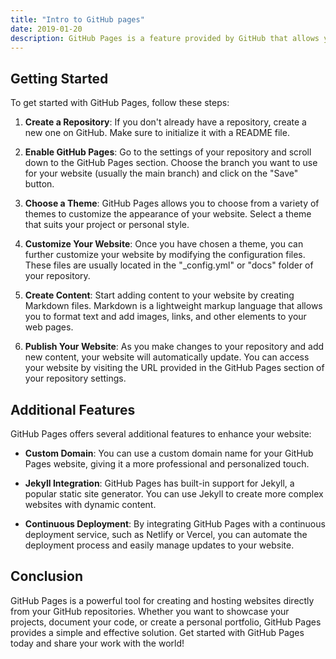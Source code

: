 ```yaml
---
title: "Intro to GitHub pages"
date: 2019-01-20
description: GitHub Pages is a feature provided by GitHub that allows you to create and host websites directly from your GitHub repositories. It is a simple and convenient way to showcase your projects, documentation, or personal portfolio.
---
```

## Getting Started

To get started with GitHub Pages, follow these steps:

1. **Create a Repository**: If you don't already have a repository, create a new one on GitHub. Make sure to initialize it with a README file.

2. **Enable GitHub Pages**: Go to the settings of your repository and scroll down to the GitHub Pages section. Choose the branch you want to use for your website (usually the main branch) and click on the "Save" button.

3. **Choose a Theme**: GitHub Pages allows you to choose from a variety of themes to customize the appearance of your website. Select a theme that suits your project or personal style.

4. **Customize Your Website**: Once you have chosen a theme, you can further customize your website by modifying the configuration files. These files are usually located in the "_config.yml" or "docs" folder of your repository.

5. **Create Content**: Start adding content to your website by creating Markdown files. Markdown is a lightweight markup language that allows you to format text and add images, links, and other elements to your web pages.

6. **Publish Your Website**: As you make changes to your repository and add new content, your website will automatically update. You can access your website by visiting the URL provided in the GitHub Pages section of your repository settings.

## Additional Features

GitHub Pages offers several additional features to enhance your website:

- **Custom Domain**: You can use a custom domain name for your GitHub Pages website, giving it a more professional and personalized touch.

- **Jekyll Integration**: GitHub Pages has built-in support for Jekyll, a popular static site generator. You can use Jekyll to create more complex websites with dynamic content.

- **Continuous Deployment**: By integrating GitHub Pages with a continuous deployment service, such as Netlify or Vercel, you can automate the deployment process and easily manage updates to your website.

## Conclusion

GitHub Pages is a powerful tool for creating and hosting websites directly from your GitHub repositories. Whether you want to showcase your projects, document your code, or create a personal portfolio, GitHub Pages provides a simple and effective solution. Get started with GitHub Pages today and share your work with the world!
